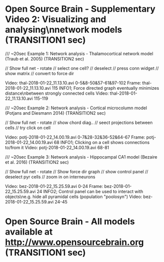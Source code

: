 # Open Source Brain - Supplementary Video 2: Visualizing and analysing\nnetwork models (TRANSITION1 sec)


/// ~20sec
Example 1: Network analysis - Thalamocortical network model (Traub et al. 2005) (TRANSITION2 sec)

// Show full net - rotate
// select one cell?
// deselect
// press conn widget
// show matrix
// convert to force dir

Video: thal-2018-01-22_11.13.10.avi 0-5&8-50&57-61&97-102
Frame: thal-2018-01-22_11.13.10.avi 115 INFO1; Force directed graph eventually minimizes distance\nbetween strongly connected cells
Video: thal-2018-01-22_11.13.10.avi 115-119


/// ~20sec
Example 2: Network analysis - Cortical microcolumn model (Potjans and Diesmann 2014) (TRANSITION2 sec)

// Show full net - rotate
// show chord diag..
// seect projections between cells
// try click on cell

Video: potj-2018-01-22_14.00.19.avi 0-7&28-32&36-52&64-67
Frame: potj-2018-01-22_14.00.19.avi 68 INFO1; Clicking on a cell shows connections to/from it
Video: potj-2018-01-22_14.00.19.avi 68-81


/// ~20sec
Example 3: Network analysis - Hippocampal CA1 model (Bezaire et al. 2016) (TRANSITION2 sec)

// Show full net - rotate
// Show force dir graph
// show control panel
// deselect pyr cells
// zoom in on interneurons

Video: bez-2018-01-22_15.25.59.avi 0-24
Frame: bez-2018-01-22_15.25.59.avi 24 INFO2; Control panel can be used to interact with objects\ne.g. hide all pyramidal cells (population "poolosyn")
Video: bez-2018-01-22_15.25.59.avi 24-45

# Open Source Brain - All models available at http://www.opensourcebrain.org (TRANSITION1 sec)
